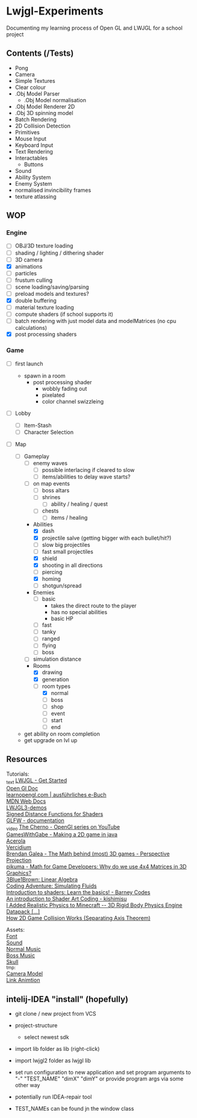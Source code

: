 # Lwjgl-Experiments

Documenting my learning process of Open GL and LWJGL for a school project

## Contents (/Tests)
- Pong
- Camera
- Simple Textures
- Clear colour
- .Obj Model Parser 
  - .Obj Model normalisation
- .Obj Model Renderer 2D
- .Obj 3D spinning model
- Batch Rendering
- 2D Collision Detection
- Primitives
- Mouse Input
- Keyboard Input
- Text Rendering
- Interactables
  - Buttons
- Sound
- Ability System
- Enemy System
- normalised invincibility frames
- texture atlassing

## WOP
### Engine
- [ ] OBJ/3D texture loading
- [ ] shading / lighting / dithering shader
- [ ] 3D camera
- [x] animations
- [ ] particles
- [ ] frustum culling
- [ ] scene loading/saving/parsing
- [ ] preload models and textures?
- [x] double buffering
- [ ] material texture loading
- [ ] compute shaders (if school supports it)
- [ ] batch rendering with just model data and modelMatrices (no cpu calculations)
- [x] post processing shaders
### Game
- [ ] first launch
  - spawn in a room
    - post processing shader
      - wobbly fading out
      - pixelated
      - color channel swizzleing

- [ ] Lobby
  - [ ] Item-Stash
  - [ ] Character Selection
- [ ] Map
  - [ ] Gameplay
    - [ ] enemy waves
      - [ ] possible interlacing if cleared to slow
      - [ ] items/abilities to delay wave starts?
    - [ ] on map events
      - [ ] boss altars
      - [ ] shrines
        - [ ] ability / healing / quest
      - [ ] chests
        - [ ] items / healing 
    - Abilities
      - [x] dash
      - [x] projectile salve (getting bigger with each bullet/hit?)
      - [ ] slow big projectiles
      - [ ] fast small projectiles
      - [x] shield
      - [x] shooting in all directions
      - [ ] piercing
      - [x] homing
      - [ ] shotgun/spread
    - Enemies
      - [ ] basic
          - takes the direct route to the player
          - has no special abilities
          - basic HP
      - [ ] fast
      - [ ] tanky
      - [ ] ranged
      - [ ] flying
      - [ ] boss
    - [ ] simulation distance
    - Rooms
      - [x] drawing
      - [x] generation
      - [ ] room types
        - [x] normal
        - [ ] boss
        - [ ] shop
        - [ ] event
        - [ ] start
        - [ ] end
      
  - get ability on room completion
  - get upgrade on lvl up

## Resources
Tutorials: <br>
<sub> text </sub>
[LWJGL - Get Started](https://www.lwjgl.org/guide) <br>
[Open Gl Doc](https://docs.gl) <br>
[learnopengl.com | ausführliches e-Buch](https://learnopengl.com/) <br>
[MDN Web Docs](https://developer.mozilla.org/en-US/docs/Games/Techniques/2D_collision_detection) <br>
[LWJGL3-demos](https://github.com/LWJGL/lwjgl3-demos) <br>
[Signed Distance Functions for Shaders](https://iquilezles.org/articles/distfunctions2d/) <br>
[GLFW - documentation](https://www.glfw.org/docs/latest/) <br>
<sub> video </sub>
[The Cherno - OpenGl series on YouTube](https://www.youtube.com/watch?v=W3gAzLwfIP0&list=PLlrATfBNZ98foTJPJ_Ev03o2oq3-GGOS2) <br>
[GamesWithGabe - Making a 2D game in java](https://www.youtube.com/watch?v=VyKE7vz65rY&list=PLtrSb4XxIVbp8AKuEAlwNXDxr99e3woGE) <br>
[Acerola](https://www.youtube.com/@Acerola_t) <br>
[Vercidium](https://www.youtube.com/@Vercidium) <br>
[Brendan Galea - The Math behind (most) 3D games - Perspective Projection](https://www.youtube.com/watch?v=Do_vEjd6gF0) <br>
[pikuma - Math for Game Developers: Why do we use 4x4 Matrices in 3D Graphics?](https://www.youtube.com/watch?v=Do_vEjd6gF0) <br>
[3Blue1Brown: Linear Algebra](https://www.youtube.com/playlist?list=PL0-GT3co4r2y2YErbmuJw2L5tW4Ew2O5B) <br>
[Coding Adventure: Simulating Fluids](https://www.youtube.com/watch?v=rSKMYc1CQHE) <br>
[Introduction to shaders: Learn the basics! - Barney Codes](https://www.youtube.com/watch?v=3mfvZ-mdtZQ) <br>
[An introduction to Shader Art Coding - kishimisu](https://www.youtube.com/watch?v=f4s1h2YETNY&t=1187s) <br>
[I Added Realistic Physics to Minecraft -- 3D Rigid Body Physics Engine Datapack […]](https://www.youtube.com/watch?v=DhCBCudKJTs)<br>
[How 2D Game Collision Works (Separating Axis Theorem)](https://youtu.be/dn0hUgsok9M?si=RC3326ZOYTs-CUk3)


Assets: <br>
[Font](https://opengameart.org/content/ascii-bitmap-font-oldschool#comment-105057) <br>
[Sound](https://sfxr.me/) <br>
[Normal Music](https://www.fesliyanstudios.com/royalty-free-music/download/retro-platforming/454) <br>
[Boss Music](https://www.fesliyanstudios.com/royalty-free-music/download/boss-time/2340) <br>
[Skull](https://www.pinterest.com/pin/496029346460251614/) <br>
<sub>tmp:</sub> <br>
[Camera Model](https://rigmodels.com/model.php?view=Camera-3d-model__7WSLWPG7ZGVUXV18PUHLN2G4N) <br>
[Link Animtion](https://forum.unity.com/attachments/linkedit-png.80767/)

## intelij-IDEA "install" (hopefully)
- git clone / new project from VCS
- project-structure
     - select newest sdk
- import lib folder as lib (right-click)
- import lwjgl2 folder as lwjgl lib
- set run configuration to new application and set program arguments to "-" "TEST_NAME" "dimX" "dimY" or provide program args via some other way
- potentially run IDEA-repair tool

- TEST_NAMEs can be found jn the window class
